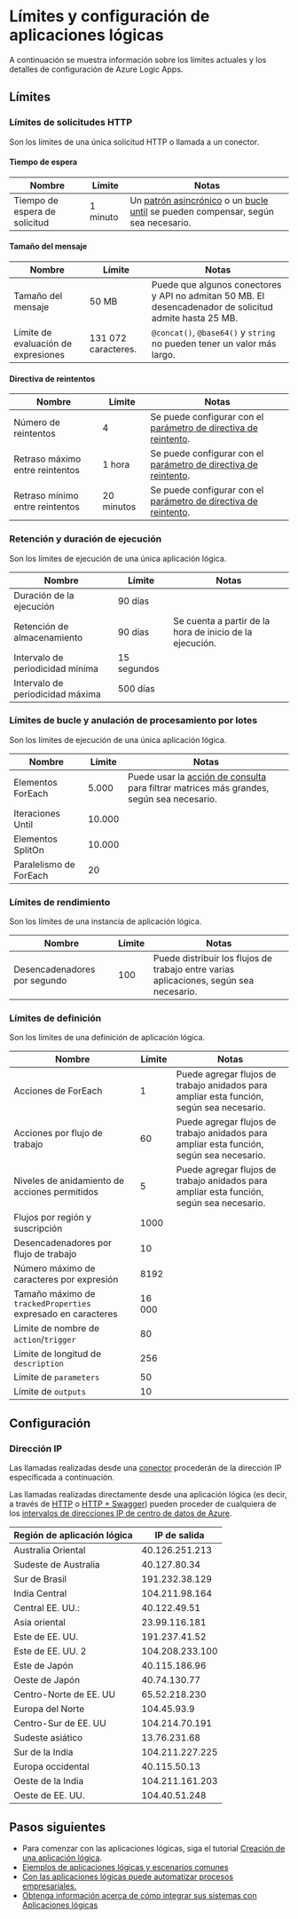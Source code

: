 <properties
	pageTitle="Límites y configuración de aplicaciones lógicas | Microsoft Azure"
	description="Información general de los límites de servicio y los valores de configuración disponibles para Logic Apps."
	services="logic-apps"
	documentationCenter=".net,nodejs,java"
	authors="jeffhollan"
	manager="dwrede"
	editor=""/>

<tags
	ms.service="logic-apps"
	ms.workload="integration"
	ms.tgt_pltfrm="na"
	ms.devlang="na"
	ms.topic="article"
	ms.date="07/22/2016"
	ms.author="jehollan"/>

# Límites y configuración de aplicaciones lógicas

A continuación se muestra información sobre los límites actuales y los detalles de configuración de Azure Logic Apps.

## Límites

### Límites de solicitudes HTTP

Son los límites de una única solicitud HTTP o llamada a un conector.

#### Tiempo de espera

|Nombre|Límite|Notas|
|----|----|----|
|Tiempo de espera de solicitud|1 minuto|Un [patrón asincrónico](app-service-logic-create-api-app.md) o un [bucle until](app-service-logic-loops-and-scopes.md) se pueden compensar, según sea necesario.|

#### Tamaño del mensaje

|Nombre|Límite|Notas|
|----|----|----|
|Tamaño del mensaje|50 MB|Puede que algunos conectores y API no admitan 50 MB. El desencadenador de solicitud admite hasta 25 MB.|
|Límite de evaluación de expresiones|131 072 caracteres.|`@concat()`, `@base64()` y `string` no pueden tener un valor más largo.|

#### Directiva de reintentos

|Nombre|Límite|Notas|
|----|----|----|
|Número de reintentos|4|Se puede configurar con el [parámetro de directiva de reintento](https://msdn.microsoft.com/es-ES/library/azure/mt643939.aspx).|
|Retraso máximo entre reintentos|1 hora|Se puede configurar con el [parámetro de directiva de reintento](https://msdn.microsoft.com/es-ES/library/azure/mt643939.aspx).|
|Retraso mínimo entre reintentos|20 minutos|Se puede configurar con el [parámetro de directiva de reintento](https://msdn.microsoft.com/es-ES/library/azure/mt643939.aspx).|

### Retención y duración de ejecución

Son los límites de ejecución de una única aplicación lógica.

|Nombre|Límite|Notas|
|----|----|----|
|Duración de la ejecución|90 días||
|Retención de almacenamiento|90 días|Se cuenta a partir de la hora de inicio de la ejecución.|
|Intervalo de periodicidad mínima|15 segundos||
|Intervalo de periodicidad máxima|500 días||


### Límites de bucle y anulación de procesamiento por lotes

Son los límites de ejecución de una única aplicación lógica.

|Nombre|Límite|Notas|
|----|----|----|
|Elementos ForEach|5\.000|Puede usar la [acción de consulta](../connectors/connectors-native-query.md) para filtrar matrices más grandes, según sea necesario.|
|Iteraciones Until|10\.000||
|Elementos SplitOn|10\.000||
|Paralelismo de ForEach|20 ||Puede establecerlo en un elemento foreach secuencial si agrega `"operationOptions": "Sequential"` a la acción `foreach`.|


### Límites de rendimiento

Son los límites de una instancia de aplicación lógica.

|Nombre|Límite|Notas|
|----|----|----|
|Desencadenadores por segundo|100|Puede distribuir los flujos de trabajo entre varias aplicaciones, según sea necesario.|

### Límites de definición

Son los límites de una definición de aplicación lógica.

|Nombre|Límite|Notas|
|----|----|----|
|Acciones de ForEach|1|Puede agregar flujos de trabajo anidados para ampliar esta función, según sea necesario.|
|Acciones por flujo de trabajo|60|Puede agregar flujos de trabajo anidados para ampliar esta función, según sea necesario.|
|Niveles de anidamiento de acciones permitidos|5|Puede agregar flujos de trabajo anidados para ampliar esta función, según sea necesario.|
|Flujos por región y suscripción|1000||
|Desencadenadores por flujo de trabajo|10||
|Número máximo de caracteres por expresión|8192||
|Tamaño máximo de `trackedProperties` expresado en caracteres|16 000|
|Límite de nombre de `action`/`trigger`|80||
|Límite de longitud de `description`|256||
|Límite de `parameters`|50||
|Límite de `outputs`|10||

## Configuración

### Dirección IP

Las llamadas realizadas desde una [conector](../connectors/apis-list.md) procederán de la dirección IP especificada a continuación.

Las llamadas realizadas directamente desde una aplicación lógica (es decir, a través de [HTTP](../connectors/connectors-native-http.md) o [HTTP + Swagger](../connectors/connectors-native-http-swagger.md)) pueden proceder de cualquiera de los [intervalos de direcciones IP de centro de datos de Azure](https://www.microsoft.com/es-ES/download/details.aspx?id=41653).

|Región de aplicación lógica|IP de salida|
|-----|----|
|Australia Oriental|40\.126.251.213|
|Sudeste de Australia|40\.127.80.34|
|Sur de Brasil|191\.232.38.129|
|India Central|104\.211.98.164|
|Central EE. UU.:|40\.122.49.51|
|Asia oriental|23\.99.116.181|
|Este de EE. UU.|191\.237.41.52|
|Este de EE. UU. 2|104\.208.233.100|
|Este de Japón|40\.115.186.96|
|Oeste de Japón|40\.74.130.77|
|Centro-Norte de EE. UU|65\.52.218.230|
|Europa del Norte|104\.45.93.9|
|Centro-Sur de EE. UU|104\.214.70.191|
|Sudeste asiático|13\.76.231.68|
|Sur de la India|104\.211.227.225|
|Europa occidental|40\.115.50.13|
|Oeste de la India|104\.211.161.203|
|Oeste de EE. UU.|104\.40.51.248|


## Pasos siguientes  

- Para comenzar con las aplicaciones lógicas, siga el tutorial [Creación de una aplicación lógica](app-service-logic-create-a-logic-app.md).
- [Ejemplos de aplicaciones lógicas y escenarios comunes](app-service-logic-examples-and-scenarios.md)
- [Con las aplicaciones lógicas puede automatizar procesos empresariales.](http://channel9.msdn.com/Events/Build/2016/T694)
- [Obtenga información acerca de cómo integrar sus sistemas con Aplicaciones lógicas](http://channel9.msdn.com/Events/Build/2016/P462)

<!---HONumber=AcomDC_0831_2016-->